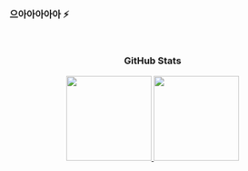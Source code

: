 ### 으아아아아아 ⚡

<!--
**eak00700/eak00700** is a ✨ _special_ ✨ repository because its `README.md` (this file) appears on your GitHub profile.

Here are some ideas to get you started:

- 🔭 I’m currently working on ...
- 🌱 I’m currently learning ...
- 👯 I’m looking to collaborate on ...
- 🤔 I’m looking for help with ...
- 💬 Ask me about ...
- 📫 How to reach me: ...
- 😄 Pronouns: ...
- ⚡ Fun fact: ...
-->

<br> 
    <h3 align="center"> GitHub Stats </h3> 
    <div align="center">
      <a href='https://github.com/eak00700'>
        <img src="https://github-readme-stats.vercel.app/api?username=eak00700&show_icons=true&theme=vue-dark" height="150"/>
        <img src="https://github-readme-stats.vercel.app/api/top-langs/?username=eak00700&layout=compact&theme=vue-dark&langs_count=6" height="150"/>
       </a>
    </div>
<br>
